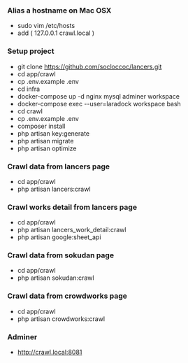 ### Alias a hostname on Mac OSX

- sudo vim /etc/hosts
- add ( 127.0.0.1  crawl.local )


### Setup project

- git clone https://github.com/socloccoc/lancers.git
- cd app/crawl
- cp .env.example .env
- cd infra
- docker-compose up -d nginx mysql adminer workspace
- docker-compose exec --user=laradock workspace bash
- cd crawl
- cp .env.example .env
- composer install
- php artisan key:generate
- php artisan migrate
- php artisan optimize

### Crawl data from lancers page
- cd app/crawl
- php artisan lancers:crawl

### Crawl works detail from lancers page
- cd app/crawl
- php artisan lancers_work_detail:crawl
- php artisan google:sheet_api

### Crawl data from sokudan page
- cd app/crawl
- php artisan sokudan:crawl

### Crawl data from crowdworks page
- cd app/crawl
- php artisan crowdworks:crawl

### Adminer

- http://crawl.local:8081

